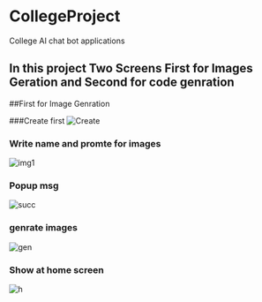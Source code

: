 # CollegeProject
College AI chat bot applications
## In this project Two Screens First for Images Geration and Second for code genration

##First for  Image Genration 

###Create first 
![Create](https://github.com/naveen-kumawat/CollegeProject/assets/63699592/4c7ca4d3-3691-4b32-8fc4-aa131562fe27)
### Write  name and promte for images 
![img1](https://github.com/naveen-kumawat/CollegeProject/assets/63699592/11a0e742-5929-4c69-a68e-9898a359111d)
### Popup msg
![succ](https://github.com/naveen-kumawat/CollegeProject/assets/63699592/001f905c-b4d0-4d35-a056-390fda8d8868)
### genrate images 
![gen](https://github.com/naveen-kumawat/CollegeProject/assets/63699592/4a50c40a-7001-4a52-a79b-5bd1243903eb)
### Show at home screen
![h](https://github.com/naveen-kumawat/CollegeProject/assets/63699592/48ca50da-0b96-45c6-b3e2-96c1e24b574a)


